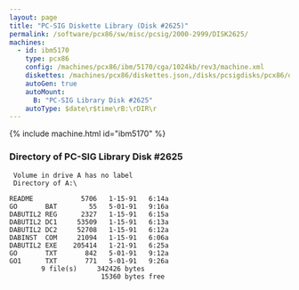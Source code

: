 ```yaml
---
layout: page
title: "PC-SIG Diskette Library (Disk #2625)"
permalink: /software/pcx86/sw/misc/pcsig/2000-2999/DISK2625/
machines:
  - id: ibm5170
    type: pcx86
    config: /machines/pcx86/ibm/5170/cga/1024kb/rev3/machine.xml
    diskettes: /machines/pcx86/diskettes.json,/disks/pcsigdisks/pcx86/diskettes.json
    autoGen: true
    autoMount:
      B: "PC-SIG Library Disk #2625"
    autoType: $date\r$time\rB:\rDIR\r
---
```


{% include machine.html id="ibm5170" %}

### Directory of PC-SIG Library Disk #2625

     Volume in drive A has no label
     Directory of A:\

    README            5706   1-15-91   6:14a
    GO       BAT        55   5-01-91   9:16a
    DABUTIL2 REG      2327   1-15-91   6:15a
    DABUTIL2 DC1     53509   1-15-91   6:13a
    DABUTIL2 DC2     52708   1-15-91   6:12a
    DABINST  COM     21094   1-15-91   6:06a
    DABUTIL2 EXE    205414   1-21-91   6:25a
    GO       TXT       842   5-01-91   9:12a
    GO1      TXT       771   5-01-91   9:26a
            9 file(s)     342426 bytes
                           15360 bytes free
